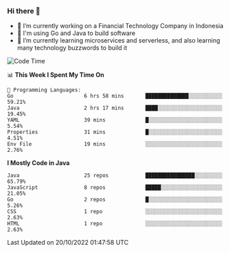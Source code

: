 ### Hi there 👋

<!--
**mazzama/mazzama** is a ✨ _special_ ✨ repository because its `README.md` (this file) appears on your GitHub profile.

Here are some ideas to get you started:

- 🔭 I’m currently working on ...
- 🌱 I’m currently learning ...
- 👯 I’m looking to collaborate on ...
- 🤔 I’m looking for help with ...
- 💬 Ask me about ...
- 📫 How to reach me: ...
- 😄 Pronouns: ...
- ⚡ Fun fact: ...
-->

- 🔭 I’m currently working on a Financial Technology Company in Indonesia
- :gun: I'm using Go and Java to build software
- 🌱 I’m currently learning microservices and serverless, and also learning many technology buzzwords to build it

<!--START_SECTION:waka-->
![Code Time](http://img.shields.io/badge/Code%20Time-2%2C343%20hrs%2025%20mins-blue)

📊 **This Week I Spent My Time On** 

```text
💬 Programming Languages: 
Go                       6 hrs 58 mins       ██████████████░░░░░░░░░░░   59.21% 
Java                     2 hrs 17 mins       ████░░░░░░░░░░░░░░░░░░░░░   19.45% 
YAML                     39 mins             █░░░░░░░░░░░░░░░░░░░░░░░░   5.54% 
Properties               31 mins             █░░░░░░░░░░░░░░░░░░░░░░░░   4.51% 
Env File                 19 mins             ░░░░░░░░░░░░░░░░░░░░░░░░░   2.76%

```

**I Mostly Code in Java** 

```text
Java                     25 repos            ████████████████░░░░░░░░░   65.79% 
JavaScript               8 repos             █████░░░░░░░░░░░░░░░░░░░░   21.05% 
Go                       2 repos             █░░░░░░░░░░░░░░░░░░░░░░░░   5.26% 
CSS                      1 repo              ░░░░░░░░░░░░░░░░░░░░░░░░░   2.63% 
HTML                     1 repo              ░░░░░░░░░░░░░░░░░░░░░░░░░   2.63%

```



 Last Updated on 20/10/2022 01:47:58 UTC
<!--END_SECTION:waka-->
